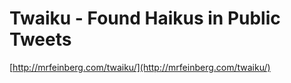 <!--
id: 1093326637
link: http://tumblr.atmos.org/post/1093326637/twaiku-found-haikus-in-public-tweets
slug: twaiku-found-haikus-in-public-tweets
date: Thu Sep 09 2010 13:45:57 GMT-0700 (PDT)
publish: 2010-09-09
tags: 
title: Twaiku - Found Haikus in Public Tweets
-->


Twaiku - Found Haikus in Public Tweets
======================================

[http://mrfeinberg.com/twaiku/](http://mrfeinberg.com/twaiku/)

